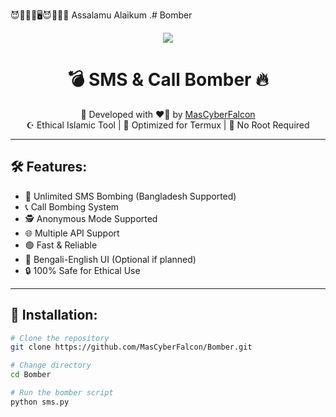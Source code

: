 😈👿🦅🦅🖥️😈👿🔥🚨 Assalamu Alaikum .# Bomber




<p align="center">
  <img src="https://img.shields.io/badge/MR_CyberSword-2025-green?style=for-the-badge&logo=python&logoColor=white" />
</p>

<h1 align="center">💣 SMS & Call Bomber 🔥</h1>

<p align="center">
  🕋 Developed with ❤️‍🔥 by <a href="https://github.com/MasCyberFalcon">MasCyberFalcon</a> <br>
  ☪️ Ethical Islamic Tool | 📱 Optimized for Termux | 🔐 No Root Required
</p>

---

## 🛠️ Features:

- 📱 Unlimited SMS Bombing (Bangladesh Supported)
- 📞 Call Bombing System
- 🕵️ Anonymous Mode Supported
- 🌐 Multiple API Support
- 🟢 Fast & Reliable
- 🧠 Bengali-English UI (Optional if planned)
- 🔒 100% Safe for Ethical Use

---

## 🚀 Installation:

```bash
# Clone the repository
git clone https://github.com/MasCyberFalcon/Bomber.git

# Change directory
cd Bomber

# Run the bomber script
python sms.py
